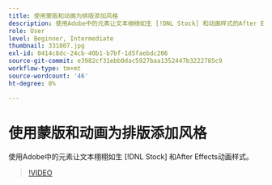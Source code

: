 ```yaml
---
title: 使用蒙版和动画为排版添加风格
description: 使用Adobe中的元素让文本栩栩如生 [!DNL Stock] 和动画样式的After Effects
role: User
level: Beginner, Intermediate
thumbnail: 331807.jpg
exl-id: 0414c8dc-24cb-40b1-b7bf-1d5faebdc206
source-git-commit: e3982cf31ebb0dac5927baa1352447b3222785c9
workflow-type: tm+mt
source-wordcount: '46'
ht-degree: 0%

---
```


# 使用蒙版和动画为排版添加风格

使用Adobe中的元素让文本栩栩如生 [!DNL Stock] 和After Effects动画样式。

>[!VIDEO](https://video.tv.adobe.com/v/331807?hidetitle=true)

